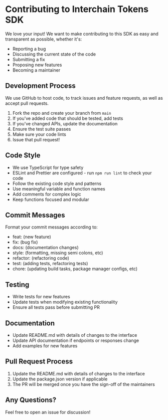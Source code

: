 # Contributing to Interchain Tokens SDK

We love your input! We want to make contributing to this SDK as easy and transparent as possible, whether it's:

- Reporting a bug
- Discussing the current state of the code
- Submitting a fix
- Proposing new features
- Becoming a maintainer

## Development Process

We use GitHub to host code, to track issues and feature requests, as well as accept pull requests.

1. Fork the repo and create your branch from `main`
2. If you've added code that should be tested, add tests
3. If you've changed APIs, update the documentation
4. Ensure the test suite passes
5. Make sure your code lints
6. Issue that pull request!

## Code Style

- We use TypeScript for type safety
- ESLint and Prettier are configured - run `npm run lint` to check your code
- Follow the existing code style and patterns
- Use meaningful variable and function names
- Add comments for complex logic
- Keep functions focused and modular

## Commit Messages

Format your commit messages according to:

- feat: (new feature)
- fix: (bug fix)
- docs: (documentation changes)
- style: (formatting, missing semi colons, etc)
- refactor: (refactoring code)
- test: (adding tests, refactoring tests)
- chore: (updating build tasks, package manager configs, etc)

## Testing

- Write tests for new features
- Update tests when modifying existing functionality
- Ensure all tests pass before submitting PR

## Documentation

- Update README.md with details of changes to the interface
- Update API documentation if endpoints or responses change
- Add examples for new features

## Pull Request Process

1. Update the README.md with details of changes to the interface
2. Update the package.json version if applicable
3. The PR will be merged once you have the sign-off of the maintainers

## Any Questions?

Feel free to open an issue for discussion! 